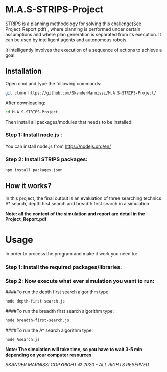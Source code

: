 # M.A.S-STRIPS-Project

STRIPS is a planning methodology for solving this challenge(See Project_Report.pdf) , where planning is performed under certain assumptions and where plan generation is separated from its execution. It can be used by intelligent agents and autonomous robots.

It intelligently involves the execution of a sequence of actions to achieve a goal.

## Installation

Open cmd and type the following commands: 

```bash
git clone https://github.com/SkanderMarnissi/M.A.S-STRIPS-Project/
```

After downloading:

```bash
cd M.A.S-STRIPS-Project
```

Then install all packages/modules that needs to be installed:

### Step 1: Install node.js : 

You can install node.js from https://nodejs.org/en/

### Step 2: Install STRIPS packages:

```bash
npm install packages.json
```

## How it works?

In this project, the final output is an evaluation of three searching technics A* search, depth first search and breadth first search in a simulation.

**Note: all the context of the simulation and report are detail in the Project_Report.pdf**

# Usage

In order to process the program and make it work you need to:

### Step 1: install the required packages/libraries.

### Step 2: Now execute what ever simulation you want to run:

####To run the depth first search algorithm type:

```bash
node depth-first-search.js
```

####To run the breadth first search algorithm type:

```bash
node breadth-first-search.js
```


####To run the A* search algorithm type:

```bash
node Asearch.js
```


**Note: The simulation will take time, so you have to wait 3-5 min depending on your computer resources**


*SKANDER MARNISSI COPYRIGHT © 2020 - ALL RIGHTS RESERVED*